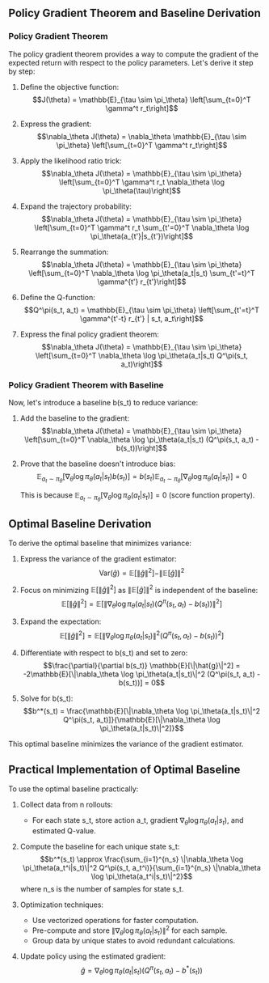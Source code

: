 ## Policy Gradient Theorem and Baseline Derivation

### Policy Gradient Theorem

The policy gradient theorem provides a way to compute the gradient of the expected return with respect to the policy parameters. Let's derive it step by step:

1. Define the objective function:
   $$J(\theta) = \mathbb{E}_{\tau \sim \pi_\theta} \left[\sum_{t=0}^T \gamma^t r_t\right]$$

2. Express the gradient:
   $$\nabla_\theta J(\theta) = \nabla_\theta \mathbb{E}_{\tau \sim \pi_\theta} \left[\sum_{t=0}^T \gamma^t r_t\right]$$

3. Apply the likelihood ratio trick:
   $$\nabla_\theta J(\theta) = \mathbb{E}_{\tau \sim \pi_\theta} \left[\sum_{t=0}^T \gamma^t r_t \nabla_\theta \log \pi_\theta(\tau)\right]$$

4. Expand the trajectory probability:
   $$\nabla_\theta J(\theta) = \mathbb{E}_{\tau \sim \pi_\theta} \left[\sum_{t=0}^T \gamma^t r_t \sum_{t'=0}^T \nabla_\theta \log \pi_\theta(a_{t'}|s_{t'})\right]$$

5. Rearrange the summation:
   $$\nabla_\theta J(\theta) = \mathbb{E}_{\tau \sim \pi_\theta} \left[\sum_{t=0}^T \nabla_\theta \log \pi_\theta(a_t|s_t) \sum_{t'=t}^T \gamma^{t'} r_{t'}\right]$$

6. Define the Q-function:
   $$Q^\pi(s_t, a_t) = \mathbb{E}_{\tau \sim \pi_\theta} \left[\sum_{t'=t}^T \gamma^{t'-t} r_{t'} | s_t, a_t\right]$$

7. Express the final policy gradient theorem:
   $$\nabla_\theta J(\theta) = \mathbb{E}_{\tau \sim \pi_\theta} \left[\sum_{t=0}^T \nabla_\theta \log \pi_\theta(a_t|s_t) Q^\pi(s_t, a_t)\right]$$

### Policy Gradient Theorem with Baseline

Now, let's introduce a baseline b(s_t) to reduce variance:

1. Add the baseline to the gradient:
   $$\nabla_\theta J(\theta) = \mathbb{E}_{\tau \sim \pi_\theta} \left[\sum_{t=0}^T \nabla_\theta \log \pi_\theta(a_t|s_t) (Q^\pi(s_t, a_t) - b(s_t))\right]$$

2. Prove that the baseline doesn't introduce bias:
   $$\mathbb{E}_{a_t \sim \pi_\theta} [\nabla_\theta \log \pi_\theta(a_t|s_t) b(s_t)] = b(s_t) \mathbb{E}_{a_t \sim \pi_\theta} [\nabla_\theta \log \pi_\theta(a_t|s_t)] = 0$$

   This is because $\mathbb{E}_{a_t \sim \pi_\theta} [\nabla_\theta \log \pi_\theta(a_t|s_t)] = 0$ (score function property).

## Optimal Baseline Derivation

To derive the optimal baseline that minimizes variance:

1. Express the variance of the gradient estimator:
   $$\text{Var}(\hat{g}) = \mathbb{E}[\|\hat{g}\|^2] - \|\mathbb{E}[\hat{g}]\|^2$$

2. Focus on minimizing $\mathbb{E}[\|\hat{g}\|^2]$ as $\|\mathbb{E}[\hat{g}]\|^2$ is independent of the baseline:
   $$\mathbb{E}[\|\hat{g}\|^2] = \mathbb{E}[\|\nabla_\theta \log \pi_\theta(a_t|s_t) (Q^\pi(s_t, a_t) - b(s_t))\|^2]$$

3. Expand the expectation:
   $$\mathbb{E}[\|\hat{g}\|^2] = \mathbb{E}[\|\nabla_\theta \log \pi_\theta(a_t|s_t)\|^2 (Q^\pi(s_t, a_t) - b(s_t))^2]$$

4. Differentiate with respect to b(s_t) and set to zero:
   $$\frac{\partial}{\partial b(s_t)} \mathbb{E}[\|\hat{g}\|^2] = -2\mathbb{E}[\|\nabla_\theta \log \pi_\theta(a_t|s_t)\|^2 (Q^\pi(s_t, a_t) - b(s_t))] = 0$$

5. Solve for b(s_t):
   $$b^*(s_t) = \frac{\mathbb{E}[\|\nabla_\theta \log \pi_\theta(a_t|s_t)\|^2 Q^\pi(s_t, a_t)]}{\mathbb{E}[\|\nabla_\theta \log \pi_\theta(a_t|s_t)\|^2]}$$

This optimal baseline minimizes the variance of the gradient estimator.

## Practical Implementation of Optimal Baseline

To use the optimal baseline practically:

1. Collect data from n rollouts:
   - For each state s_t, store action a_t, gradient $\nabla_\theta \log \pi_\theta(a_t|s_t)$, and estimated Q-value.

2. Compute the baseline for each unique state s_t:
   $$b^*(s_t) \approx \frac{\sum_{i=1}^{n_s} \|\nabla_\theta \log \pi_\theta(a_t^i|s_t)\|^2 Q^\pi(s_t, a_t^i)}{\sum_{i=1}^{n_s} \|\nabla_\theta \log \pi_\theta(a_t^i|s_t)\|^2}$$
   where n_s is the number of samples for state s_t.

3. Optimization techniques:
   - Use vectorized operations for faster computation.
   - Pre-compute and store $\|\nabla_\theta \log \pi_\theta(a_t|s_t)\|^2$ for each sample.
   - Group data by unique states to avoid redundant calculations.

4. Update policy using the estimated gradient:
   $$\hat{g} = \nabla_\theta \log \pi_\theta(a_t|s_t) (Q^\pi(s_t, a_t) - b^*(s_t))$$
